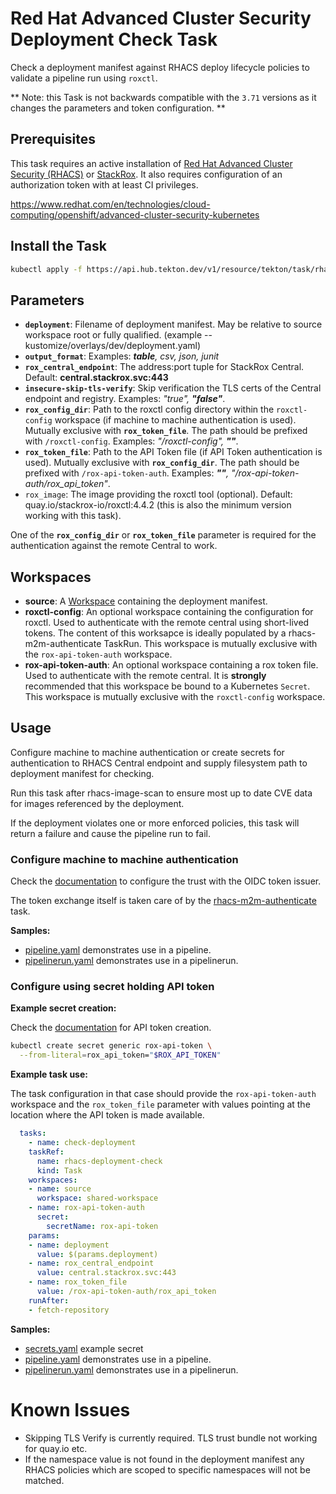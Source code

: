 # Red Hat Advanced Cluster Security Deployment Check Task

Check a deployment manifest against RHACS deploy lifecycle policies to validate a pipeline run using `roxctl`.

** Note: this Task is not backwards compatible with the `3.71` versions as it changes the parameters and token configuration. **

## Prerequisites

This task requires an active installation of [Red Hat Advanced Cluster Security (RHACS)](https://www.redhat.com/en/resources/advanced-cluster-security-for-kubernetes-datasheet) or [StackRox](https://www.stackrox.io).  It also requires configuration of an authorization token with at least CI privileges.

<https://www.redhat.com/en/technologies/cloud-computing/openshift/advanced-cluster-security-kubernetes>

## Install the Task

```bash
kubectl apply -f https://api.hub.tekton.dev/v1/resource/tekton/task/rhacs-deployment-check/4.0/raw
```

## Parameters

- **`deployment`**: Filename of deployment manifest. May be relative to source workspace root or fully qualified. (example -- kustomize/overlays/dev/deployment.yaml)
- **`output_format`**:  Examples: _**table**, csv, json, junit_
- **`rox_central_endpoint`**: The address:port tuple for StackRox Central. Default: **central.stackrox.svc:443**
- **`insecure-skip-tls-verify`**: Skip verification the TLS certs of the Central endpoint and registry. Examples: _"true", **"false"**_.
- **`rox_config_dir`**: Path to the roxctl config directory within the `roxctl-config` workspace (if machine to machine authentication is used). Mutually exclusive with **`rox_token_file`**. The path should be prefixed with `/roxctl-config`. Examples: _"/roxctl-config", **""**_.
- **`rox_token_file`**: Path to the API Token file (if API Token authentication is used). Mutually exclusive with **`rox_config_dir`**. The path should be prefixed with `/rox-api-token-auth`. Examples: _**""**, "/rox-api-token-auth/rox_api_token"_.
- `rox_image`: The image providing the roxctl tool (optional). Default: quay.io/stackrox-io/roxctl:4.4.2 (this is also the minimum version working with this task). 

One of the **`rox_config_dir`** or **`rox_token_file`** parameter is required for the authentication against the remote Central to work.

## Workspaces

- **source**: A [Workspace](https://github.com/tektoncd/pipeline/blob/main/docs/workspaces.md) containing the deployment manifest.
- **roxctl-config**: An optional workspace containing the configuration for roxctl. Used to authenticate with the remote central using short-lived tokens. The content of this worksapce is ideally populated by a rhacs-m2m-authenticate TaskRun. This workspace is mutually exclusive with the `rox-api-token-auth` workspace.
- **rox-api-token-auth**: An optional workspace containing a rox token file. Used to authenticate with the remote central. It is **strongly** recommended that this workspace be bound to a Kubernetes `Secret`. This workspace is mutually exclusive with the `roxctl-config` workspace.

## Usage

Configure machine to machine authentication or create secrets for authentication to RHACS Central endpoint and supply filesystem path to deployment manifest for checking.

Run this task after rhacs-image-scan to ensure most up to date CVE data for images referenced by the deployment.

If the deployment violates one or more enforced policies, this task will return a failure and cause the pipeline run to fail. 

### Configure machine to machine authentication

Check the [documentation](https://docs.openshift.com/acs/operating/manage-user-access/configure-short-lived-access.html#configure-short-lived-access_configure-short-lived-access) to configure the trust with the OIDC token issuer.

The token exchange itself is taken care of by the [rhacs-m2m-authenticate](../../rhacs-m2m-authenticate) task.

**Samples:**

* [pipeline.yaml](samples/with-m2m-token/pipeline.yaml) demonstrates use in a pipeline.
* [pipelinerun.yaml](samples/with-m2m-token/pipelinerun.yaml) demonstrates use in a pipelinerun.

### Configure using secret holding API token

**Example secret creation:**

Check the [documentation](https://docs.openshift.com/acs/configuration/configure-api-token.html) for API token creation.

```bash
kubectl create secret generic rox-api-token \
  --from-literal=rox_api_token="$ROX_API_TOKEN"
```

**Example task use:**

The task configuration in that case should provide the `rox-api-token-auth` workspace and the `rox_token_file` parameter with values pointing at the location where the API token is made available.

```yaml
  tasks:
    - name: check-deployment
    taskRef:
      name: rhacs-deployment-check
      kind: Task
    workspaces:
    - name: source
      workspace: shared-workspace
    - name: rox-api-token-auth
      secret:
        secretName: rox-api-token
    params:
    - name: deployment
      value: $(params.deployment)
    - name: rox_central_endpoint
      value: central.stackrox.svc:443
    - name: rox_token_file
      value: /rox-api-token-auth/rox_api_token
    runAfter:
    - fetch-repository
```

**Samples:**

* [secrets.yaml](samples/with-api-token/secrets.yaml) example secret
* [pipeline.yaml](samples/with-api-token/pipeline.yaml) demonstrates use in a pipeline.
* [pipelinerun.yaml](samples/with-api-token/pipelinerun.yaml) demonstrates use in a pipelinerun.

# Known Issues

* Skipping TLS Verify is currently required. TLS trust bundle not working for quay.io etc.
* If the namespace value is not found in the deployment manifest any RHACS policies which are scoped to specific namespaces will not be matched.
